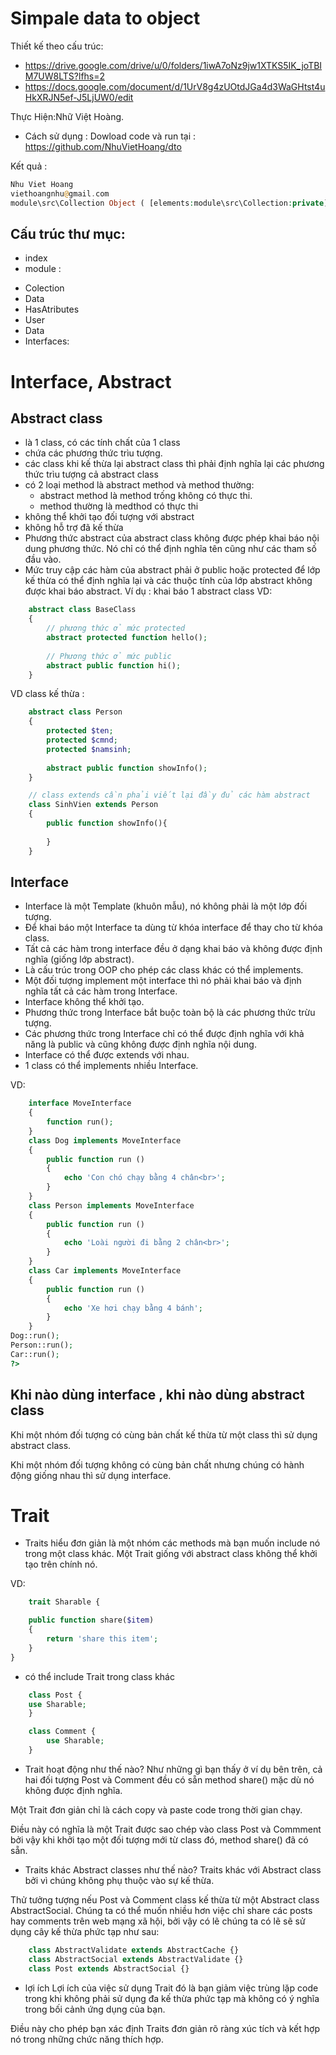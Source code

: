 # Simpale data to object
Thiết kế theo cấu trúc:
* https://drive.google.com/drive/u/0/folders/1iwA7oNz9jw1XTKS5IK_joTBIM7UW8LTS?lfhs=2
* https://docs.google.com/document/d/1UrV8g4zUOtdJGa4d3WaGHtst4uHkXRJN5ef-J5LjUW0/edit

Thực Hiện:Nhữ Việt Hoàng.

* Cách sử dụng : Dowload code và run tại : https://github.com/NhuVietHoang/dto

Kết quả :

```php
Nhu Viet Hoang
viethoangnhu@gmail.com
module\src\Collection Object ( [elements:module\src\Collection:private] => Array ( [0] => module\src\TestData Object ( [original:protected] => Array ( ) [casts:protected] => Array ( ) [attributes:module\src\Data:private] => Array ( [name] => Nhu Viet Hoang [age] => 22 [address] => Ha Nam ) ) [1] => module\src\TestData Object ( [original:protected] => Array ( ) [casts:protected] => Array ( ) [attributes:module\src\Data:private] => Array ( [name] => Nhu Hai Ngoc [age] => 28 [address] => Ha Nam ) ) [2] => module\src\TestData Object ( [original:protected] => Array ( ) [casts:protected] => Array ( ) [attributes:module\src\Data:private] => Array ( [name] => Hoang Thi Thom [age] => 27 [address] => Thanh Hoa ) ) [3] => module\src\TestData Object ( [original:protected] => Array ( ) [casts:protected] => Array ( ) [attributes:module\src\Data:private] => Array ( [name] => Nhu Hoang Minh Khoi [age] => 1 [address] => Ha Nam ) ) ) ) 

```

## Cấu trúc thư mục:
* index
* module :
 - Colection
 - Data
 - HasAtributes
 - User
 - Data
 - Interfaces:


# Interface, Abstract 

## Abstract class
* là 1 class, có các tính chất của 1 class
* chứa các phương thức trìu tượng.
* các class khi kế thừa lại abstract class thì phải định nghĩa lại các phương thức trìu tượng cả abstract class
* có 2 loại method là abstract method và method thường:
    - abstract method là method trống không có thực thi.
    - method thường là medthod có thực thi
* không thể khởi tạo đối tượng với abstract
* không hỗ trợ đã kế thừa
* Phương thức abstract của abstract class không được phép khai báo nội dung phương thức. Nó chỉ có thể định nghĩa tên cũng như các tham số đầu vào.
* Mức truy cập các hàm của abstract phải ở public hoặc protected để lớp kế thừa có thể định nghĩa lại và các thuộc tính của lớp abstract không được khai báo abstract. Ví dụ : khai báo 1 abstract class
VD:
```php
    abstract class BaseClass
    {
        // phương thức ở mức protected
        abstract protected function hello();
    
        // Phương thức ở mức public
        abstract public function hi();
    }
```
VD class kế thừa :
```php
    abstract class Person
    {
        protected $ten;
        protected $cmnd;
        protected $namsinh;
    
        abstract public function showInfo();
    }

    // class extends cần phải viết lại đầy đủ các hàm abstract
    class SinhVien extends Person
    {
        public function showInfo(){
    
        }
    }
```
## Interface

*   Interface là một Template (khuôn mẫu), nó không phải là một lớp đối tượng.
*   Để khai báo một Interface ta dùng từ khóa interface để thay cho từ khóa class.
*   Tất cả các hàm trong interface đều ở dạng khai báo và không được định nghĩa (giống lớp abstract).
*   Là cấu trúc trong OOP cho phép các class khác có thể implements.
*   Một đối tượng implement một interface thì nó phải khai báo và định nghĩa tất cả các hàm trong Interface.
*   Interface không thể khởi tạo.
*   Phương thức trong Interface bắt buộc toàn bộ là các phương thức trừu tượng.
*   Các phương thức trong Interface chỉ có thể được định nghĩa với khả năng là public và cũng không được định nghĩa nội dung.
*   Interface có thể được extends với nhau.
*   1 class có thể implements nhiều Interface.

VD:
```php
    interface MoveInterface
    {
        function run();
    }
    class Dog implements MoveInterface
    {
        public function run () 
        {
            echo 'Con chó chạy bằng 4 chân<br>';
        }
    }
    class Person implements MoveInterface
    {
        public function run ()
        {
            echo 'Loài người đi bằng 2 chân<br>';
        }
    }
    class Car implements MoveInterface
    {
        public function run ()
        {
            echo 'Xe hơi chạy bằng 4 bánh';
        }
    }
Dog::run();
Person::run();
Car::run();
?>
```
## Khi nào dùng interface , khi nào dùng abstract class
Khi một nhóm đối tượng có cùng bản chất kế thừa từ một class thì sử dụng abstract class.

Khi một nhóm đối tượng không có cùng bản chất nhưng chúng có hành động giống nhau thì sử dụng interface.

# Trait
* Traits hiểu đơn giản là một nhóm các methods mà bạn muốn include nó trong một class khác. Một Trait giống với abstract class không thể khởi tạo trên chính nó.

VD:
```php
    trait Sharable {

    public function share($item)
    {
        return 'share this item';
    }
}
```

* có thể include Trait trong class khác
```php 
    class Post {
    use Sharable;
    }

    class Comment {
        use Sharable;
    }

```
* Trait hoạt động như thế nào?
Như những gì bạn thấy ở ví dụ bên trên, cả hai đối tượng Post và Comment đều có sẵn method share() mặc dù nó không được định nghĩa.

Một Trait đơn giản chỉ là cách copy và paste code trong thời gian chạy.

Điều này có nghĩa là một Trait được sao chép vào class Post và Commment bởi vậy khi khởi tạo một đối tượng mới từ class đó, method share() đã có sẵn.

* Traits khác Abstract classes như thế nào?
Traits khác với Abstract class bởi vì chúng không phụ thuộc vào sự kế thừa.

Thử tưởng tượng nếu Post và Comment class kế thừa từ một Abstract class AbstractSocial. Chúng ta có thể muốn nhiều hơn việc chỉ share các posts hay comments trên web mạng xã hội, bởi vậy có lẽ chúng ta có lẽ sẽ sử dụng cây kế thừa phức tạp như sau:
```php
    class AbstractValidate extends AbstractCache {}
    class AbstractSocial extends AbstractValidate {}
    class Post extends AbstractSocial {}
```
* lợi ích
Lợi ích của việc sử dụng Trait đó là bạn giảm việc trùng lặp code trong khi không phải sử dụng đa kế thừa phức tạp mà không có ý nghĩa trong bối cảnh ứng dụng của bạn.

Điều này cho phép bạn xác định Traits đơn giản rõ ràng xúc tích và kết hợp nó trong những chức năng thích hợp.
